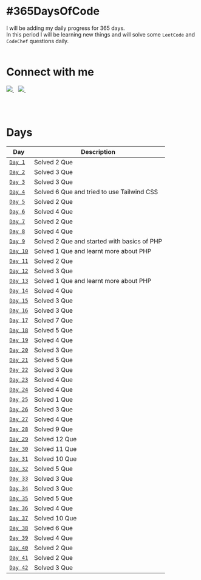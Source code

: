 # #365DaysOfCode

I will be adding my daily progress for 365 days.</br>
In this period I will be learning new things and will solve some `LeetCode` and `CodeChef` questions daily.</br></br>

# Connect with me

<a href="https://twitter.com/yashraj_2001">
    <img src="https://www.vectorlogo.zone/logos/twitter/twitter-ar21.svg"/>
</a>&ensp;
<a href="https://www.linkedin.com/in/yashraj-singh-boparai-613a641a8/">
    <img src="https://www.vectorlogo.zone/logos/linkedin/linkedin-ar21.svg"/>
</a>&ensp;

</br></br>

# Days

| Day                                                                                            | Description                                 |
| ---------------------------------------------------------------------------------------------- | ------------------------------------------- |
| [`Day 1`](https://github.com/Yashrajsingh2001/365DaysOfCode/tree/main/December%202021/Day%201) | Solved 2 Que                                |
| [`Day 2`](https://github.com/Yashrajsingh2001/365DaysOfCode/tree/main/December%202021/Day%202) | Solved 3 Que                                |
| [`Day 3`](https://github.com/Yashrajsingh2001/365DaysOfCode/tree/main/December%202021/Day%203) | Solved 3 Que                                |
| [`Day 4`](https://github.com/Yashrajsingh2001/365DaysOfCode/tree/main/December%202021/Day%204) | Solved 6 Que and tried to use Tailwind CSS  |
| [`Day 5`](https://github.com/Yashrajsingh2001/365DaysOfCode/tree/main/December%202021/Day%205) | Solved 2 Que                                |
| [`Day 6`](https://github.com/Yashrajsingh2001/365DaysOfCode/tree/main/December%202021/Day%206) | Solved 4 Que                                |
| [`Day 7`](https://github.com/Yashrajsingh2001/365DaysOfCode/tree/main/December%202021/Day%207) | Solved 2 Que |
| [`Day 8`](https://github.com/Yashrajsingh2001/365DaysOfCode/tree/main/December%202021/Day%208) | Solved 4 Que                                |
| [`Day 9`](https://github.com/Yashrajsingh2001/365DaysOfCode/tree/main/December%202021/Day%209) | Solved 2 Que and started with basics of PHP |
| [`Day 10`](https://github.com/Yashrajsingh2001/365DaysOfCode/tree/main/December%202021/Day%2010) | Solved 1 Que and learnt more about PHP |
| [`Day 11`](https://github.com/Yashrajsingh2001/365DaysOfCode/tree/main/December%202021/Day%2011) | Solved 2 Que |
| [`Day 12`](https://github.com/Yashrajsingh2001/365DaysOfCode/tree/main/January%202022/Day%2012) | Solved 3 Que |
| [`Day 13`](https://github.com/Yashrajsingh2001/365DaysOfCode/tree/main/January%202022/Day%2013) | Solved 1 Que and learnt more about PHP |
| [`Day 14`](https://github.com/Yashrajsingh2001/365DaysOfCode/tree/main/January%202022/Day%2014) | Solved 4 Que |
| [`Day 15`](https://github.com/Yashrajsingh2001/365DaysOfCode/tree/main/January%202022/Day%2015) | Solved 3 Que |
| [`Day 16`](https://github.com/Yashrajsingh2001/365DaysOfCode/tree/main/January%202022/Day%2016) | Solved 3 Que |
| [`Day 17`](https://github.com/Yashrajsingh2001/365DaysOfCode/tree/main/January%202022/Day%2017) | Solved 7 Que |
| [`Day 18`](https://github.com/Yashrajsingh2001/365DaysOfCode/tree/main/January%202022/Day%2018) | Solved 5 Que |
| [`Day 19`](https://github.com/Yashrajsingh2001/365DaysOfCode/tree/main/January%202022/Day%2019) | Solved 4 Que |
| [`Day 20`](https://github.com/Yashrajsingh2001/365DaysOfCode/tree/main/January%202022/Day%2020) | Solved 3 Que |
| [`Day 21`](https://github.com/Yashrajsingh2001/365DaysOfCode/tree/main/January%202022/Day%2021) | Solved 5 Que |
| [`Day 22`](https://github.com/Yashrajsingh2001/365DaysOfCode/tree/main/January%202022/Day%2022) | Solved 3 Que |
| [`Day 23`](https://github.com/Yashrajsingh2001/365DaysOfCode/tree/main/January%202022/Day%2023) | Solved 4 Que |
| [`Day 24`](https://github.com/Yashrajsingh2001/365DaysOfCode/tree/main/January%202022/Day%2024) | Solved 4 Que |
| [`Day 25`](https://github.com/Yashrajsingh2001/365DaysOfCode/tree/main/January%202022/Day%2025) | Solved 1 Que |
| [`Day 26`](https://github.com/Yashrajsingh2001/365DaysOfCode/tree/main/January%202022/Day%2026) | Solved 3 Que |
| [`Day 27`](https://github.com/Yashrajsingh2001/365DaysOfCode/tree/main/January%202022/Day%2027) | Solved 4 Que |
| [`Day 28`](https://github.com/Yashrajsingh2001/365DaysOfCode/tree/main/January%202022/Day%2028) | Solved 9 Que |
| [`Day 29`](https://github.com/Yashrajsingh2001/365DaysOfCode/tree/main/January%202022/Day%2029) | Solved 12 Que |
| [`Day 30`](https://github.com/Yashrajsingh2001/365DaysOfCode/tree/main/January%202022/Day%2030) | Solved 11 Que |
| [`Day 31`](https://github.com/Yashrajsingh2001/365DaysOfCode/tree/main/January%202022/Day%2031) | Solved 10 Que |
| [`Day 32`](https://github.com/Yashrajsingh2001/365DaysOfCode/tree/main/January%202022/Day%2032) | Solved 5 Que |
| [`Day 33`](https://github.com/Yashrajsingh2001/365DaysOfCode/tree/main/January%202022/Day%2033) | Solved 3 Que |
| [`Day 34`](https://github.com/Yashrajsingh2001/365DaysOfCode/tree/main/January%202022/Day%2034) | Solved 3 Que |
| [`Day 35`](https://github.com/Yashrajsingh2001/365DaysOfCode/tree/main/January%202022/Day%2035) | Solved 5 Que |
| [`Day 36`](https://github.com/Yashrajsingh2001/365DaysOfCode/tree/main/January%202022/Day%2036) | Solved 4 Que |
| [`Day 37`](https://github.com/Yashrajsingh2001/365DaysOfCode/tree/main/January%202022/Day%2037) | Solved 10 Que |
| [`Day 38`](https://github.com/Yashrajsingh2001/365DaysOfCode/tree/main/January%202022/Day%2038) | Solved 6 Que |
| [`Day 39`](https://github.com/Yashrajsingh2001/365DaysOfCode/tree/main/January%202022/Day%2039) | Solved 4 Que |
| [`Day 40`](https://github.com/Yashrajsingh2001/365DaysOfCode/tree/main/January%202022/Day%2040) | Solved 2 Que |
| [`Day 41`](https://github.com/Yashrajsingh2001/365DaysOfCode/tree/main/January%202022/Day%2041) | Solved 2 Que |
| [`Day 42`](https://github.com/Yashrajsingh2001/365DaysOfCode/tree/main/January%202022/Day%2042) | Solved 3 Que |
